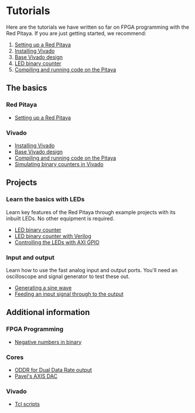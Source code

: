 # Tutorials

Here are the tutorials we have written so far on FPGA programming with the Red Pitaya. If you are just getting started, we recommend:

1. [Setting up a Red Pitaya](/Tutorials/SETUP_Connecting)
2. [Installing Vivado](/Tutorials/SETUP_InstallingVivado)
3. [Base Vivado design](/Tutorials/SETUP_BaseCode)
4. [LED binary counter](/Tutorials/PROJ_LEDCounter)
5. [Compiling and running code on the Pitaya](/Tutorials/SETUP_Compiling)

## The basics

### Red Pitaya

* [Setting up a Red Pitaya](/Tutorials/SETUP_Connecting)

### Vivado

- [Installing Vivado](/Tutorials/SETUP_InstallingVivado)
- [Base Vivado design](/Tutorials/SETUP_BaseCode)
- [Compiling and running code on the Pitaya](/Tutorials/SETUP_Compiling)
- [Simulating binary counters in Vivado](/Tutorials/PROJ_LEDSimulating)

## Projects

### Learn the basics with LEDs

Learn key features of the Red Pitaya through example projects with its inbuilt LEDs. No other equipment is required.

* [LED binary counter](/Tutorials/PROJ_LEDCounter)
* [LED binary counter with Verilog](/Tutorials/PROJ_LEDCounterVerilog)
* [Controlling the LEDs with AXI GPIO](/Tutorials/PROJ_LEDAXI)

### Input and output

Learn how to use the fast analog input and output ports. You'll need an oscilloscope and signal generator to test these out.

* [Generating a sine wave](/Tutorials/PROJ_IOSignalGeneration)
* [Feeding an input signal through to the output](/Tutorials/PROJ_IOFeedthrough)

## Additional information

### FPGA Programming

* [Negative numbers in binary](/Tutorials/FPGA_NegativeBinary)

### Cores

* [ODDR for Dual Data Rate output](/Tutorials/CORE_ODDR)
* [Pavel's AXIS DAC](/Tutorials/CORE_DAC_AXIS)

### Vivado

- [Tcl scripts](/Tutorials/TCL_RunningTCL)
